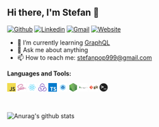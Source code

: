 <!---
<div align="center">
  <img width="440" height="380" src="https://github.com/stefanselftaught/stefanselftaught/blob/master/brah.jpg" alt="profile image" />
</div>
-->

## Hi there, I'm Stefan 👋

[![Github](https://img.shields.io/badge/-Github-000?style=flat&logo=Github&logoColor=white)](https://github.com/StefanSelfTaught)
[![Linkedin](https://img.shields.io/badge/-LinkedIn-blue?style=flat&logo=Linkedin&logoColor=white)](https://www.linkedin.com/in/stefan-p-9a55a6191/)
[![Gmail](https://img.shields.io/badge/-Gmail-c14438?style=flat&logo=Gmail&logoColor=white)](mailto:stefanpop999@gmail.com)
[![Website](https://img.shields.io/badge/-Website-blueviolet)](https://stefanpop.dev)

<!---
- 🔭 I’m currently working on my personal projects.
-->
- 🌱 I’m currently learning <a href="https://graphql.org/" target="_blank">GraphQL</a>
- 💬 Ask me about anything
- 📫 How to reach me: <stefanpop999@gmail.com>

**Languages and Tools:**  

<code><img height="20" src="https://raw.githubusercontent.com/github/explore/80688e429a7d4ef2fca1e82350fe8e3517d3494d/topics/javascript/javascript.png"></code>
<code><img height="20" src="https://raw.githubusercontent.com/github/explore/80688e429a7d4ef2fca1e82350fe8e3517d3494d/topics/sass/sass.png"></code>
<code><img height="20" src="https://raw.githubusercontent.com/github/explore/80688e429a7d4ef2fca1e82350fe8e3517d3494d/topics/react/react.png"></code>
<code><img height="20" src="https://raw.githubusercontent.com/github/explore/80688e429a7d4ef2fca1e82350fe8e3517d3494d/topics/redux/redux.png"></code>
<code><img height="20" src="https://raw.githubusercontent.com/github/explore/80688e429a7d4ef2fca1e82350fe8e3517d3494d/topics/typescript/typescript.png"></code>
<code><img height="20" src="https://raw.githubusercontent.com/github/explore/80688e429a7d4ef2fca1e82350fe8e3517d3494d/topics/webpack/webpack.png"></code>
<code><img height="20" src="https://raw.githubusercontent.com/github/explore/80688e429a7d4ef2fca1e82350fe8e3517d3494d/topics/nodejs/nodejs.png"></code>
<code><img height="20" src="https://raw.githubusercontent.com/github/explore/80688e429a7d4ef2fca1e82350fe8e3517d3494d/topics/mongodb/mongodb.png"></code>
<code><img height="20" src="https://raw.githubusercontent.com/github/explore/80688e429a7d4ef2fca1e82350fe8e3517d3494d/topics/git/git.png"></code>
<code><img height="20" src="https://raw.githubusercontent.com/github/explore/80688e429a7d4ef2fca1e82350fe8e3517d3494d/topics/terminal/terminal.png"></code>

<br />

![Anurag's github stats](https://github-readme-stats.vercel.app/api?username=stefanselftaught&show_icons=true&hide=["stars"]&line_height=28)


